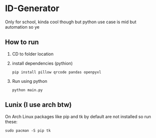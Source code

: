 # ID-Generator
Only for school, kinda cool though but python use case is mid but automation so ye

## How to run
1. CD to folder location

2. install dependencies (pythion)
   
   `pip install pillow qrcode pandas openpyxl`

4. Run using python
   
   `python main.py`

## Lunix (I use arch btw)
On Arch Linux packages like pip and tk by default are not installed so run these:

   `sudo pacman -S pip tk`
